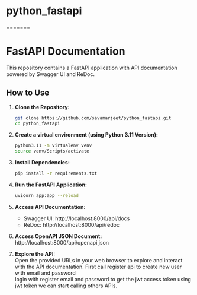 # python_fastapi
=======
# FastAPI Documentation

This repository contains a FastAPI application with API documentation powered by Swagger UI and ReDoc.

## How to Use

1. **Clone the Repository:**
   ```bash
   git clone https://github.com/savamarjeet/python_fastapi.git
   cd python_fastapi
   ```
2. **Create a virtual environment (using Python 3.11 Version):**
   ```bash
   python3.11 -m virtualenv venv
   source venv/Scripts/activate
   ```
3. **Install Dependencies:**
   ```bash
   pip install -r requirements.txt
   ```
4. **Run the FastAPI Application:**
   ```bash
   uvicorn app:app --reload 
   ```
5. **Access API Documentation:**
    - Swagger UI: http://localhost:8000/api/docs  
    - ReDoc: http://localhost:8000/api/redoc

6. **Access OpenAPI JSON Document:**  
  http://localhost:8000/api/openapi.json

7. **Explore the API:**  
  Open the provided URLs in your web browser to explore and interact with the API documentation.
  First call register api to create new user with email and password  
  login with register email and password to get the jwt access token
  using jwt token we can start calling others APIs.
